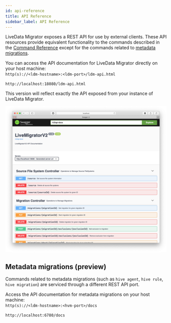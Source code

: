 ```yaml
---
id: api-reference
title: API Reference
sidebar_label: API Reference
---
```


LiveData Migrator exposes a REST API for use by external clients. These API resources provide equivalent functionality to the commands described in the [Command Reference](./command-reference.md) except for the commands related to [metadata migrations](./migrate-metadata.md).

You can access the API documentation for LiveData Migrator directly on your host machine:  
`http(s)://<ldm-hostname>:<ldm-port>/ldm-api.html`

```text title="Example"
http://localhost:18080/ldm-api.html
```

This version will reflect exactly the API exposed from your instance of LiveData Migrator.

[![LiveData Migrator Swagger Documentation](/img/swagger.png)](http://localhost:18080/ldm-api.html)

## Metadata migrations (preview)

Commands related to metadata migrations (such as `hive agent`, `hive rule`, `hive migration`) are serviced through a different REST API port.

Access the API documentation for metadata migrations on your host machine:  
`http(s)://<ldm-hostname>:<hvm-port>/docs`

```text title="Example"
http://localhost:6780/docs
```
